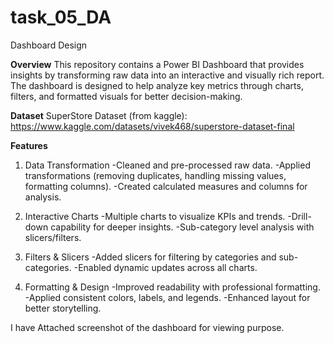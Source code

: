 # task_05_DA
Dashboard Design 

**Overview**
This repository contains a Power BI Dashboard that provides insights by transforming raw data into an interactive and visually rich report. The dashboard is designed to help analyze key metrics through charts, filters, and formatted visuals for better decision-making.

**Dataset**
SuperStore Dataset (from kaggle): https://www.kaggle.com/datasets/vivek468/superstore-dataset-final

**Features**
1. Data Transformation
  -Cleaned and pre-processed raw data.
  -Applied transformations (removing duplicates, handling missing values, formatting columns).
  -Created calculated measures and columns for analysis.

2. Interactive Charts
  -Multiple charts to visualize KPIs and trends.
  -Drill-down capability for deeper insights.
  -Sub-category level analysis with slicers/filters.
   
3. Filters & Slicers
  -Added slicers for filtering by categories and sub-categories.
  -Enabled dynamic updates across all charts.
   
4. Formatting & Design
  -Improved readability with professional formatting.
  -Applied consistent colors, labels, and legends.
  -Enhanced layout for better storytelling.

I have Attached screenshot of the dashboard for viewing purpose.
